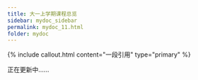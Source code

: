 ```yaml
---
title: 大一上学期课程总览
sidebar: mydoc_sidebar
permalink: mydoc_11.html
folder: mydoc
---
```


{% include callout.html content="一段引用" type="primary" %} 

正在更新中......